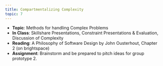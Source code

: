```yaml
---
title: Compartmentalizing Complexity
topic: 7
---
```


- **Topic**: Methods for handling Complex Problems
- **In Class**: Skillshare Presentations, Constraint Presentations & Evaluation, Discussion of Complexity
- **Reading**: A Philosophy of Software Design by John Ousterhout, Chapter 2 (on brightspace)
- **Assignment**: Brainstorm and be prepared to pitch ideas for group prototype 2.



